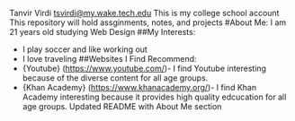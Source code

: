 Tanvir Virdi tsvirdi@my.wake.tech.edu
This is my college school account
This repository will hold assginments, notes, and projects
  #About Me: I am 21 years old studying Web Design
  ##My Interests:
-   I play soccer and like working out
-   I love traveling
  ##Websites I Find Recommend:
-   {Youtube} (https://www.youtube.com/)- I find Youtube interesting because of the diverse content for all age groups. 
-   {Khan Academy} (https://www.khanacademy.org/)- I find Khan Academy interesting because it provides high quality edcucation for all age groups. 
Updated README with About Me section
